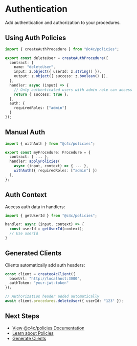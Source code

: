 # Authentication

Add authentication and authorization to your procedures.

## Using Auth Policies

```typescript
import { createAuthProcedure } from "@c4c/policies";

export const deleteUser = createAuthProcedure({
  contract: {
    name: "deleteUser",
    input: z.object({ userId: z.string() }),
    output: z.object({ success: z.boolean() }),
  },
  handler: async (input) => {
    // Only authenticated users with admin role can access
    return { success: true };
  },
  auth: {
    requiredRoles: ["admin"]
  }
});
```

## Manual Auth

```typescript
import { withAuth } from "@c4c/policies";

export const myProcedure: Procedure = {
  contract: { ... },
  handler: applyPolicies(
    async (input, context) => { ... },
    withAuth({ requiredRoles: ["admin"] })
  ),
};
```

## Auth Context

Access auth data in handlers:

```typescript
import { getUserId } from "@c4c/policies";

handler: async (input, context) => {
  const userId = getUserId(context);
  // Use userId
}
```

## Generated Clients

Clients automatically add auth headers:

```typescript
const client = createc4cClient({
  baseUrl: "http://localhost:3000",
  authToken: "your-jwt-token"
});

// Authorization header added automatically
await client.procedures.deleteUser({ userId: "123" });
```

## Next Steps

- [View @c4c/policies Documentation](/packages/policies)
- [Learn about Policies](/guide/policies)
- [Generate Clients](/guide/client-generation)
